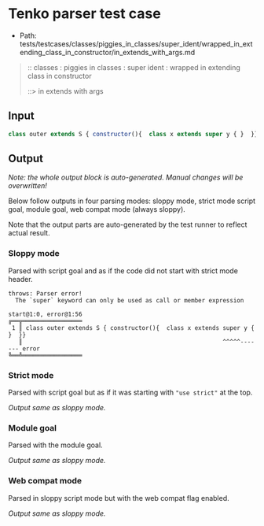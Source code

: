# Tenko parser test case

- Path: tests/testcases/classes/piggies_in_classes/super_ident/wrapped_in_extending_class_in_constructor/in_extends_with_args.md

> :: classes : piggies in classes : super ident : wrapped in extending class in constructor
>
> ::> in extends with args

## Input

`````js
class outer extends S { constructor(){  class x extends super y { }  }}
`````

## Output

_Note: the whole output block is auto-generated. Manual changes will be overwritten!_

Below follow outputs in four parsing modes: sloppy mode, strict mode script goal, module goal, web compat mode (always sloppy).

Note that the output parts are auto-generated by the test runner to reflect actual result.

### Sloppy mode

Parsed with script goal and as if the code did not start with strict mode header.

`````
throws: Parser error!
  The `super` keyword can only be used as call or member expression

start@1:0, error@1:56
╔══╦═════════════════
 1 ║ class outer extends S { constructor(){  class x extends super y { }  }}
   ║                                                         ^^^^^------- error
╚══╩═════════════════

`````

### Strict mode

Parsed with script goal but as if it was starting with `"use strict"` at the top.

_Output same as sloppy mode._

### Module goal

Parsed with the module goal.

_Output same as sloppy mode._

### Web compat mode

Parsed in sloppy script mode but with the web compat flag enabled.

_Output same as sloppy mode._
